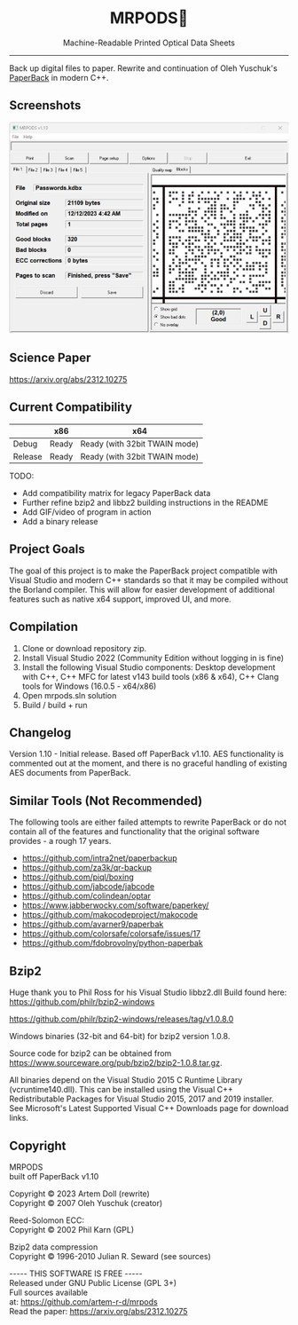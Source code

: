 <div align="center">
<h1>MRPODS🐙 </h1>

<p>Machine-Readable Printed Optical Data Sheets</p>
</div>

---
Back up digital files to paper.
Rewrite and continuation of Oleh Yuschuk's [PaperBack](https://ollydbg.de/Paperbak/) in modern C++.

Screenshots
-------------
![Screenshot 1](https://raw.githubusercontent.com/artem-r-d/mrpods/main/screenshot-1.png)


Science Paper
-------------
https://arxiv.org/abs/2312.10275

Current Compatibility
-------------
|       | x86  | x64  |
|-------|------|------|
| Debug | Ready     | Ready (with 32bit TWAIN mode)     |
| Release | Ready | Ready (with 32bit TWAIN mode)     |

TODO:
* Add compatibility matrix for legacy PaperBack data
* Further refine bzip2 and libbz2 building instructions in the README
* Add GIF/video of program in action
* Add a binary release

Project Goals
-------------
The goal of this project is to make the PaperBack project compatible with Visual Studio and modern C++ standards so that it may be compiled without the Borland compiler. This will allow for easier development of additional features such as native x64 support, improved UI, and more.

Compilation
-------------
1. Clone or download repository zip.
2. Install Visual Studio 2022 (Community Edition without logging in is fine)
3. Install the following Visual Studio components: Desktop development with C++, C++ MFC for latest v143 build tools (x86 & x64), C++ Clang tools for Windows (16.0.5 - x64/x86)
4. Open mrpods.sln solution
5. Build / build + run

Changelog
---------
Version 1.10 - Initial release. Based off PaperBack v1.10. AES functionality is commented out at the moment, and there is no graceful handling of existing AES documents from PaperBack.

Similar Tools (Not Recommended)
-------------
The following tools are either failed attempts to rewrite PaperBack or do not contain all of the features and functionality that the original software provides - a rough 17 years.
* https://github.com/intra2net/paperbackup
* https://github.com/za3k/qr-backup
* https://github.com/piql/boxing
* https://github.com/jabcode/jabcode
* https://github.com/colindean/optar
* https://www.jabberwocky.com/software/paperkey/
* https://github.com/makocodeproject/makocode
* https://github.com/avarner9/paperbak
* https://github.com/colorsafe/colorsafe/issues/17
* https://github.com/fdobrovolny/python-paperbak

Bzip2
-------------
Huge thank you to Phil Ross for his Visual Studio libbz2.dll Build found here: https://github.com/philr/bzip2-windows 

https://github.com/philr/bzip2-windows/releases/tag/v1.0.8.0

Windows binaries (32-bit and 64-bit) for bzip2 version 1.0.8.

Source code for bzip2 can be obtained from https://www.sourceware.org/pub/bzip2/bzip2-1.0.8.tar.gz.

All binaries depend on the Visual Studio 2015 C Runtime Library (vcruntime140.dll). This can be installed using the Visual C++ Redistributable Packages for Visual Studio 2015, 2017 and 2019 installer. See Microsoft's Latest Supported Visual C++ Downloads page for download links.

Copyright
-------------
MRPODS  
built off PaperBack v1.10  

Copyright © 2023 Artem Doll (rewrite)  
Copyright © 2007 Oleh Yuschuk (creator)  
  
Reed-Solomon ECC:  
Copyright © 2002 Phil Karn (GPL)  
  
Bzip2 data compression  
Copyright © 1996-2010 Julian R. Seward (see sources)  
  
----- THIS SOFTWARE IS FREE -----  
Released under GNU Public License (GPL 3+)  
Full sources available  
at: https://github.com/artem-r-d/mrpods  
Read the paper: https://arxiv.org/abs/2312.10275  
